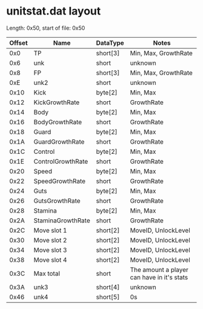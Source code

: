 # unitstat.dat layout
Length: 0x50, start of file: 0x50

| Offset | Name | DataType | Notes |
| --- | --- | --- | --- |
| 0x0 | TP | short[3] | Min, Max, GrowthRate |  
| 0x6 | unk | short | unknown |
| 0x8 | FP | short[3] | Min, Max, GrowthRate |
| 0xE | unk2 | short | unknown |
| 0x10 | Kick | byte[2] | Min, Max |
| 0x12 | KickGrowthRate | short | GrowthRate |
| 0x14 | Body | byte[2] | Min, Max |
| 0x16 | BodyGrowthRate | short | GrowthRate |
| 0x18 | Guard | byte[2] | Min, Max |
| 0x1A | GuardGrowthRate | short | GrowthRate |
| 0x1C | Control | byte[2] | Min, Max |
| 0x1E | ControlGrowthRate | short | GrowthRate |
| 0x20 | Speed | byte[2] | Min, Max |
| 0x22 | SpeedGrowthRate | short | GrowthRate |
| 0x24 | Guts | byte[2] | Min, Max |
| 0x26 | GutsGrowthRate | short | GrowthRate |
| 0x28 | Stamina | byte[2] | Min, Max |
| 0x2A | StaminaGrowthRate | short | GrowthRate |
| 0x2C | Move slot 1 | short[2] | MoveID, UnlockLevel |
| 0x30 | Move slot 2 | short[2] | MoveID, UnlockLevel |
| 0x34 | Move slot 3 | short[2] | MoveID, UnlockLevel |
| 0x38 | Move slot 4 | short[2] | MoveID, UnlockLevel |
| 0x3C | Max total | short | The amount a player can have in it's stats |
| 0x3A | unk3 | short[4] | unknown |
| 0x46 | unk4 | short[5] | 0s |
